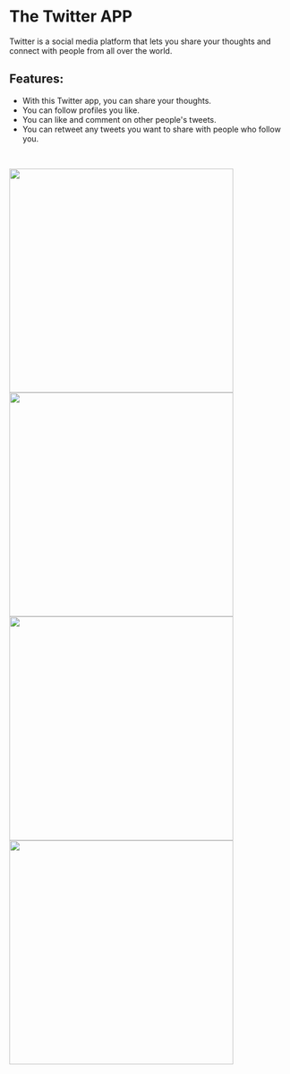 
# The Twitter APP
Twitter is a social media platform that lets you share your thoughts and connect with people from all over the world.

## Features:

- With this Twitter app, you can share your thoughts.
- You can follow profiles you like.
- You can like and comment on other people's tweets.
- You can retweet any tweets you want to share with people who follow you.
<br>

<p float="left">
  <img src="https://github.com/tugbadokumaci/twitter/assets/88103768/856be487-fb80-4bc1-8370-ec657825f537" width="400" />
  <img src="https://github.com/tugbadokumaci/twitter/assets/88103768/0188e256-5253-476b-a209-bf0d32923caa" width="400" /> 
  <img src="https://github.com/tugbadokumaci/twitter/assets/88103768/0153dbd4-cb0e-4457-9217-f49274b14e1e" width="400" />
  <img src="https://github.com/tugbadokumaci/twitter/assets/88103768/00c1d739-d133-4548-9e50-038aa22f8784" width="400" />
</p>

